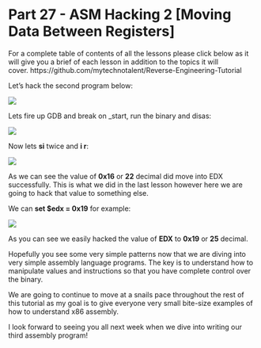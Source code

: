 <h1>Part 27 - ASM Hacking 2 [Moving Data Between Registers]</h1><p>For a complete table of contents of all the lessons please click below as it will give you a brief of each lesson in addition to the topics it will cover. https://github.com/mytechnotalent/Reverse-Engineering-Tutorial</p><p>Let’s hack the second program below:</p><div class="slate-resizable-image-embed slate-image-embed__resize-full-width"><img src="https://media-exp1.licdn.com/dms/image/C4E12AQFdz9-ngv5wcg/article-inline_image-shrink_1000_1488/0/1520583727180?e=1614211200&amp;v=beta&amp;t=yBmdvpclAOCqp7SQmDEpppITEV-8yShYKt1GXj1R3gI"/></div><p>Lets fire up GDB and break on _start, run the binary and disas:</p><div class="slate-resizable-image-embed slate-image-embed__resize-full-width"><img src="https://media-exp1.licdn.com/dms/image/C4E12AQH3yve7S4b2Pg/article-inline_image-shrink_1000_1488/0/1520066773312?e=1614211200&amp;v=beta&amp;t=q0R5Ubr7Dy03WbgGbrUUzx_eVjsX7kJfS0ZtXQwTaPU"/></div><p>Now lets <strong>si</strong> twice and <strong>i r</strong>:</p><div class="slate-resizable-image-embed slate-image-embed__resize-full-width"><img src="https://media-exp1.licdn.com/dms/image/C4E12AQFs3ZSHScwHNw/article-inline_image-shrink_1000_1488/0/1520143945686?e=1614211200&amp;v=beta&amp;t=_f_UJl1lbjgPBTFFx9X9wH67LUZ-nux5hUJqfOkHgZI"/></div><p>As we can see the value of <strong>0x16</strong> or <strong>22</strong> decimal did move into EDX successfully. This is what we did in the last lesson however here we are going to hack that value to something else.</p><p>We can <strong>set $edx = 0x19</strong> for example:</p><div class="slate-resizable-image-embed slate-image-embed__resize-full-width"><img src="https://media-exp1.licdn.com/dms/image/C4E12AQEv0kDU_NqAsA/article-inline_image-shrink_1000_1488/0/1520583727155?e=1614211200&amp;v=beta&amp;t=AWBd-Unz_iisRFh1s6T0fo-6V7no6SJHcyFz9hvd8G8"/></div><p>As you can see we easily hacked the value of <strong>EDX</strong> to <strong>0x19</strong> or <strong>25</strong> decimal.</p><p>Hopefully you see some very simple patterns now that we are diving into very simple assembly language programs. The key is to understand how to manipulate values and instructions so that you have complete control over the binary.</p><p>We are going to continue to move at a snails pace throughout the rest of this tutorial as my goal is to give everyone very small bite-size examples of how to understand x86 assembly.</p><p>I look forward to seeing you all next week when we dive into writing our third assembly program!</p>